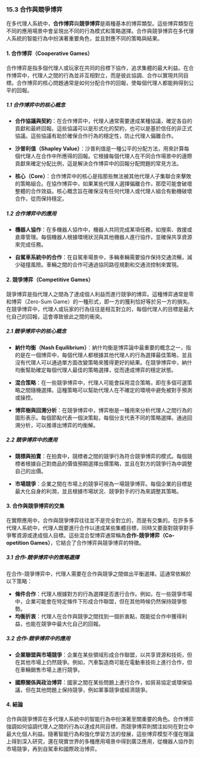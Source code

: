### 15.3 合作與競爭博弈

在多代理人系統中，**合作博弈**與**競爭博弈**是兩種基本的博弈類型。這些博弈類型在不同的應用場景中會呈現出不同的行為模式和策略選擇。合作與競爭博弈在多代理人系統的智能行為中扮演著重要角色，並且對應不同的策略與結果。

#### 1. 合作博弈（Cooperative Games）

合作博弈是指多個代理人或玩家在共同的目標下協作，追求集體的最大利益。在合作博弈中，代理人之間的行為並非互相對立，而是彼此協調、合作以實現共同目標。合作博弈的核心問題通常是如何分配合作的回報，使每個代理人都能夠得到公平的回報。

##### 1.1 合作博弈中的核心概念
- **合作協議與契約**：在合作博弈中，代理人通常需要達成某種協議，確定各自的貢獻和最終回報。這些協議可以是形式化的契約，也可以是基於信任的非正式協議。這些協議有助於確保合作行為的穩定性，防止代理人偏離合作。
  
- **沙普利值（Shapley Value）**：沙普利值是一種公平的分配方法，用來計算每個代理人在合作中所應得的回報。它根據每個代理人在不同合作場景中的邊際貢獻來確定分配比例，這是解決合作博弈中的回報分配問題的常見方法。

- **核心（Core）**：合作博弈中的核心是指那些無法被其他代理人子集聯合來擊敗的策略組合。在協作博弈中，如果某些代理人選擇偏離合作，那麼可能會破壞整體的合作效益。核心概念旨在確保沒有任何代理人或代理人組合有動機破壞合作，從而保持穩定。

##### 1.2 合作博弈中的應用
- **機器人協作**：在多機器人協作中，機器人共同完成某項任務，如搜索、救援或倉庫管理。每個機器人根據環境狀況與其他機器人進行協作，並確保共享資源來完成任務。

- **自駕車系統中的合作**：在自駕車場景中，多輛車輛需要協作保持交通流暢，減少碰撞風險。車輛之間的合作可通過協同路徑規劃和交通流控制來實現。

#### 2. 競爭博弈（Competitive Games）

競爭博弈是指代理人之間為了達成個人利益而進行競爭的博弈。這種博弈通常是零和博弈（Zero-Sum Game）的一種形式，即一方的獲利恰好等於另一方的損失。在競爭博弈中，代理人或玩家的行為往往是相互對立的，每個代理人的目標是最大化自己的回報，這會導致彼此之間的衝突。

##### 2.1 競爭博弈中的核心概念
- **納什均衡（Nash Equilibrium）**：納什均衡是博弈論中最重要的概念之一，指的是在一個博弈中，每個代理人都根據其他代理人的行為選擇最佳策略，並且沒有代理人可以通過單方面改變策略來獲得更好的結果。在競爭博弈中，納什均衡幫助確定每個代理人最佳的策略選擇，從而達成博弈的穩定狀態。

- **混合策略**：在一些競爭博弈中，代理人可能會採用混合策略，即在多個可選策略之間隨機選擇。這種策略可以幫助代理人在不確定的環境中避免被對手預測或操控。

- **博弈樹與回溯分析**：在競爭博弈中，博弈樹是一種用來分析代理人之間行為的圖形表示。每個節點代表一個決策點，每個分支代表不同的策略選擇。通過回溯分析，可以推導出博弈的均衡解。

##### 2.2 競爭博弈中的應用
- **競標與拍賣**：在拍賣中，競標者之間的競爭行為符合競爭博弈的模式。每個競標者根據自己對商品的價值預期選擇出價策略，並且在對方的競爭行為中調整自己的出價。

- **市場競爭**：企業之間在市場上的競爭可視為一場競爭博弈。每個企業的目標是最大化自身的利潤，並且根據市場狀況、競爭對手的行為來調整其策略。

#### 3. 合作與競爭博弈的交集

在實際應用中，合作與競爭博弈往往並不是完全對立的，而是有交集的。在許多多代理人系統中，代理人既要進行合作以達成某些集體目標，同時又要面對競爭對手爭奪資源或達成個人目標。這些混合型博弈通常稱為**合作-競爭博弈（Co-opetition Games）**，它結合了合作博弈與競爭博弈的特徵。

##### 3.1 合作-競爭博弈中的策略選擇
在合作-競爭博弈中，代理人需要在合作與競爭之間做出平衡選擇。這通常依賴於以下策略：
- **條件合作**：代理人根據對方的行為選擇是否進行合作。例如，在一些競爭市場中，企業可能會在特定條件下形成合作聯盟，但在其他時候仍然保持競爭態勢。
- **均衡折衷**：代理人在合作與競爭之間找到一個折衷點，既能從合作中獲得利益，也能在競爭中最大化自己的回報。

##### 3.2 合作-競爭博弈中的應用
- **企業聯盟與市場競爭**：企業在某些領域形成合作聯盟，以共享資源和技術，但在其他市場上仍然競爭。例如，汽車製造商可能在電動車技術上進行合作，但在車輛銷售市場上進行競爭。

- **國際關係與政治博弈**：國家之間在某些問題上進行合作，如貿易協定或環保協議，但在其他問題上保持競爭，例如軍事競爭或經濟競爭。

#### 4. 結論

合作與競爭博弈在多代理人系統中的智能行為中扮演著至關重要的角色。合作博弈強調如何協調代理人之間的行為以達成共同目標，而競爭博弈則關注如何在對立中最大化個人利益。隨著智能行為和強化學習方法的發展，這些博弈模型不僅在理論上得到深入研究，還在現實世界的多種應用場景中得到廣泛應用，從機器人協作到市場競爭，再到自駕車和國際政治博弈。